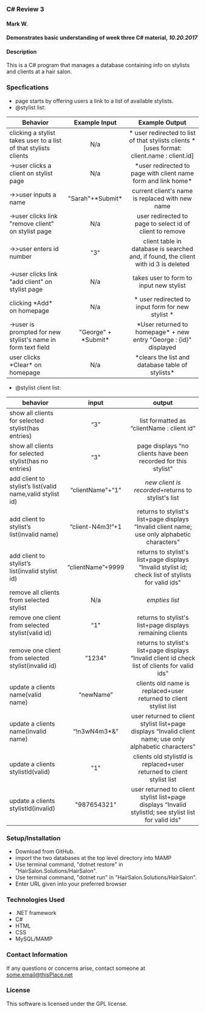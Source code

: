 ### C\# Review 3
#### Mark W.
#### Demonstrates basic understanding of week three C# material, _10.20.2017_


#### Description
This is a C# program that manages a database containing info on stylists and clients at a hair salon.

### Specfications
* page starts by offering users a link to a list of available stylists.
* @stylist list:

|Behavior | Example Input| Example Output|
| ---|:---:| :---:|
| clicking a stylist takes user to a list of that stylists clients| N/a | \* user redirected to list of that stylists clients \* [uses format: client.name : client.id]|
|->user clicks a client on stylist page| N/a |\*user redirected to page with client name form and link home\*|
|->>user inputs a name|"Sarah"+\*Submit\*|current client's name is replaced with new name|
|->user clicks link "remove client" on stylist page| N/a |user redirected to page to select id of client to remove|
|->>user enters id number|"3"|client table in database is searched and, if found, the client with id 3 is deleted|
|->user clicks link "add client" on stylist page| N/a |takes user to form to input new stylist|
| clicking \*Add\* on homepage | N/a | \* user redirected to input form for new stylist \* |
| ->user is prompted for new stylist's name in form text field| "George" + \*Submit\* | \*User returned to homepage\* + new entry "George : {id}" displayed
| user clicks \*Clear\* on homepage| N/a | \*clears the list and database table of stylists\* |


* @stylist client list:

|behavior								       |	input				   |	output							|
|---|:---:|:---:|
|show all clients for selected stylist(has entries) | “3” | list formatted as “clientName : client id” |
|show all clients for selected stylist(has no entries) | “3” | page displays “no clients have been recorded for this stylist" |
|add client to stylist’s list(valid name,valid stylist id) | “clientName”+”1" | *new client is recorded*+returns to stylist's list |
|add client to stylist’s list(invalid name) | “client-N4m3!”+1 |  returns to stylist's list+page displays “Invalid client name; use only alphabetic characters” |
|add client to stylist’s list(invalid stylist id) | “clientName”+9999 | returns to stylist's list+page displays “Invalid stylist id; check list of stylists for valid ids" |
|remove all clients from selected stylist	| N/a	| *empties list* |
|remove one client from selected stylist(valid id) | “1" | returns to stylist's list+page displays remaining clients |
|remove one client from selected stylist(invalid id) | “1234" | returns to stylist's list+page displays “Invalid client id check list of clients for valid ids" |
|update a clients name(valid name)   | “newName”    | clients old name is replaced+user returned to client stylist list |
|update a clients name(invalid name) | “!n3wN4m3*&” | user returned to client stylist list+page displays “Invalid client name; use only alphabetic characters" |
|update a clients stylistId(valid)   | "1"    | clients old stylistId is replaced+user returned to client stylist list |
|update a clients stylistId(invalid) | "987654321" | user returned to client stylist list+page displays “Invalid stylistId; see stylist list for valid ids" |



### Setup/Installation
* Download from GitHub.
* import the two databases at the top level directory into MAMP
* Use terminal command, "dotnet restore" in "HairSalon.Solutions/HairSalon".
* Use terminal command, "dotnet run" in "HairSalon.Solutions/HairSalon".
* Enter URL given into your preferred browser

### Technologies Used
* .NET framework
* C#
* HTML
* CSS
* MySQL/MAMP

### Contact Information
If any questions or concerns arise, contact someone at some.email@thisPlace.net

### License
This software is licensed under the GPL license.
